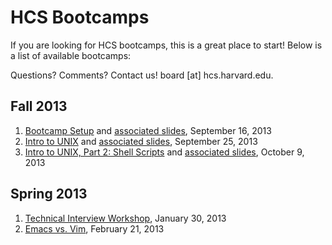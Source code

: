 HCS Bootcamps
=============

If you are looking for HCS bootcamps, this is a great place to start! Below is a list of available bootcamps:

Questions? Comments?
Contact us! board [at] hcs.harvard.edu.

## Fall 2013

1. [Bootcamp Setup](https://github.com/hcs/bootcamp-setup/) and [associated slides](http://goo.gl/jk45W1), September 16, 2013
2. [Intro to UNIX](https://github.com/hcs/bootcamp-unix/) and [associated slides](http://goo.gl/5NJyWw), September 25, 2013
3. [Intro to UNIX, Part 2: Shell Scripts](https://github.com/hcs/bootcamp-unix/wiki/Shell-scripts) and [associated slides](http://goo.gl/kRpD4y), October 9, 2013


## Spring 2013

1. [Technical Interview Workshop](https://github.com/hcs/bootcamp-interviews), January 30, 2013
2. [Emacs vs. Vim](https://github.com/hcs/bootcamp-editors), February 21, 2013
